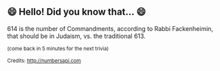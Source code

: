 ## :smile: Hello! Did you know that... :smile:
614 is the number of Commandments, according to Rabbi Fackenheimin, that should be in Judaism, vs. the traditional 613.

<sup>(come back in 5 minutes for the next trivia)</sup>


<sup>Credits: http://numbersapi.com</sup>
